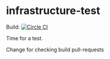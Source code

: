# infrastructure-test

Build: [![Circle CI](https://circleci.com/gh/kaizimmerm/infrastructure-test/tree/master.svg?style=svg)](https://circleci.com/gh/kaizimmerm/infrastructure-test/tree/master)

Time for a test.

Change for checking build pull-requests
